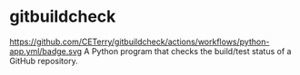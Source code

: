 # gitbuildcheck
https://github.com/CETerry/gitbuildcheck/actions/workflows/python-app.yml/badge.svg
A Python program that checks the build/test status of a GitHub repository.
